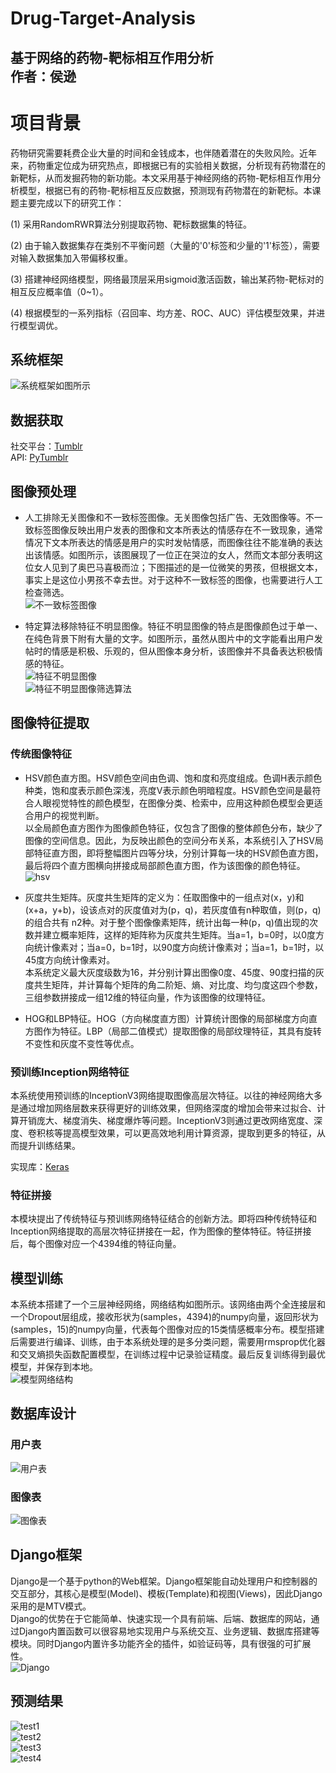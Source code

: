 Drug-Target-Analysis
====

基于网络的药物-靶标相互作用分析<br>
作者：侯逊<br>
----

# 项目背景
药物研究需要耗费企业大量的时间和金钱成本，也伴随着潜在的失败风险。近年来，药物重定位成为研究热点，即根据已有的实验相关数据，分析现有药物潜在的新靶标，从而发掘药物的新功能。本文采用基于神经网络的药物-靶标相互作用分析模型，根据已有的药物-靶标相互反应数据，预测现有药物潜在的新靶标。本课题主要完成以下的研究工作：<br>

(1) 采用RandomRWR算法分别提取药物、靶标数据集的特征。<br>

(2) 由于输入数据集存在类别不平衡问题（大量的'0'标签和少量的'1'标签），需要对输入数据集加入带偏移权重。<br>

(3) 搭建神经网络模型，网络最顶层采用sigmoid激活函数，输出某药物-靶标对的相互反应概率值（0~1）。<br>

(4) 根据模型的一系列指标（召回率、均方差、ROC、AUC）评估模型效果，并进行模型调优。<br>
## 系统框架
![系统框架如图所示](https://github.com/HouXun/Image-Emotional-Analysis/raw/master/pics/structure.png)

## 数据获取
社交平台：[Tumblr](https://tumblr.zendesk.com/hc/zh-cn)<br>
API: [PyTumblr](https://pypi.org/project/PyTumblr/)<br>

## 图像预处理
* 人工排除无关图像和不一致标签图像。无关图像包括广告、无效图像等。不一致标签图像反映出用户发表的图像和文本所表达的情感存在不一致现象，通常情况下文本所表达的情感是用户的实时发帖情感，而图像往往不能准确的表达出该情感。如图所示，该图展现了一位正在哭泣的女人，然而文本部分表明这位女人见到了奥巴马喜极而泣；下图描述的是一位微笑的男孩，但根据文本，事实上是这位小男孩不幸去世。对于这种不一致标签的图像，也需要进行人工检查筛选。<br>
![不一致标签图像](https://github.com/HouXun/Image-Emotional-Analysis/raw/master/pics/noise1.png)<br>

* 特定算法移除特征不明显图像。特征不明显图像的特点是图像颜色过于单一、在纯色背景下附有大量的文字。如图所示，虽然从图片中的文字能看出用户发帖时的情感是积极、乐观的，但从图像本身分析，该图像并不具备表达积极情感的特征。<br>
![特征不明显图像](https://github.com/HouXun/Image-Emotional-Analysis/raw/master/pics/noise2.jpg)<br>
![特征不明显图像筛选算法](https://github.com/HouXun/Image-Emotional-Analysis/raw/master/pics/algorithm1.png)<br>
## 图像特征提取
### 传统图像特征
* HSV颜色直方图。HSV颜色空间由色调、饱和度和亮度组成。色调H表示颜色种类，饱和度表示颜色深浅，亮度V表示颜色明暗程度。HSV颜色空间是最符合人眼视觉特性的颜色模型，在图像分类、检索中，应用这种颜色模型会更适合用户的视觉判断。<br>
以全局颜色直方图作为图像颜色特征，仅包含了图像的整体颜色分布，缺少了图像的空间信息。因此，为反映出颜色的空间分布关系，本系统引入了HSV局部特征直方图，即将整幅图片四等分块，分别计算每一块的HSV颜色直方图，最后将四个直方图横向拼接成局部颜色直方图，作为该图像的颜色特征。<br>
![hsv](https://github.com/HouXun/Image-Emotional-Analysis/raw/master/pics/hsv.png)<br>
* 灰度共生矩阵。灰度共生矩阵的定义为：任取图像中的一组点对(x，y)和(x+a，y+b)，设该点对的灰度值对为(p，q)，若灰度值有n种取值，则(p，q)的组合共有 n2种。对于整个图像像素矩阵，统计出每一种(p，q)值出现的次数并建立概率矩阵，这样的矩阵称为灰度共生矩阵。当a=1，b=0时，以0度方向统计像素对；当a=0，b=1时，以90度方向统计像素对；当a=1，b=1时，以45度方向统计像素对。<br>
本系统定义最大灰度级数为16，并分别计算出图像0度、45度、90度扫描的灰度共生矩阵，并计算每个矩阵的角二阶矩、熵、对比度、均匀度这四个参数，三组参数拼接成一组12维的特征向量，作为该图像的纹理特征。<br>

* HOG和LBP特征。HOG（方向梯度直方图）计算统计图像的局部梯度方向直方图作为特征。LBP（局部二值模式）提取图像的局部纹理特征，其具有旋转不变性和灰度不变性等优点。<br>

### 预训练Inception网络特征
本系统使用预训练的InceptionV3网络提取图像高层次特征。以往的神经网络大多是通过增加网络层数来获得更好的训练效果，但网络深度的增加会带来过拟合、计算开销庞大、梯度消失、梯度爆炸等问题。InceptionV3则通过更改网络宽度、深度、卷积核等提高模型效果，可以更高效地利用计算资源，提取到更多的特征，从而提升训练结果。<br>

实现库：[Keras](https://keras.io/)<br>

### 特征拼接
本模块提出了传统特征与预训练网络特征结合的创新方法。即将四种传统特征和Inception网络提取的高层次特征拼接在一起，作为图像的整体特征。特征拼接后，每个图像对应一个4394维的特征向量。<br>

## 模型训练
本系统本搭建了一个三层神经网络，网络结构如图所示。该网络由两个全连接层和一个Dropout层组成，接收形状为(samples，4394)的numpy向量，返回形状为(samples，15)的numpy向量，代表每个图像对应的15类情感概率分布。模型搭建后需要进行编译、训练，由于本系统处理的是多分类问题，需要用rmsprop优化器和交叉熵损失函数配置模型，在训练过程中记录验证精度。最后反复训练得到最优模型，并保存到本地。<br>
![模型网络结构](https://github.com/HouXun/Image-Emotional-Analysis/raw/master/pics/model.png)<br>

## 数据库设计
### 用户表
![用户表](https://github.com/HouXun/Image-Emotional-Analysis/raw/master/pics/user_table.png)<br>
### 图像表
![图像表](https://github.com/HouXun/Image-Emotional-Analysis/raw/master/pics/img_table.png)<br>
## Django框架
Django是一个基于python的Web框架。Django框架能自动处理用户和控制器的交互部分，其核心是模型(Model)、模板(Template)和视图(Views)，因此Django采用的是MTV模式。<br>
Django的优势在于它能简单、快速实现一个具有前端、后端、数据库的网站，通过Django内置函数可以很容易地实现用户与系统交互、业务逻辑、数据库搭建等模块。同时Django内置许多功能齐全的插件，如验证码等，具有很强的可扩展性。<br>
![Django](https://github.com/HouXun/Image-Emotional-Analysis/raw/master/pics/django.png)<br>

## 预测结果
![test1](https://github.com/HouXun/Image-Emotional-Analysis/raw/master/pics/test1.png)<br>
![test2](https://github.com/HouXun/Image-Emotional-Analysis/raw/master/pics/test2.png)<br>
![test3](https://github.com/HouXun/Image-Emotional-Analysis/raw/master/pics/test3.png)<br>
![test4](https://github.com/HouXun/Image-Emotional-Analysis/raw/master/pics/test4.png)<br>




